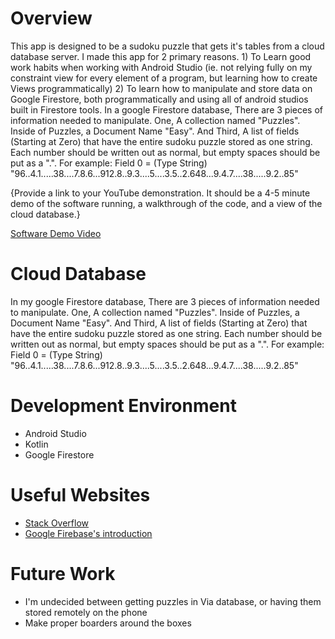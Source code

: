 # Overview

This app is designed to be a sudoku puzzle that gets it's tables from a cloud database server. I made this app for 2 primary reasons. 1) To Learn good work
habits when working with Android Studio (ie. not relying fully on my constraint view for every element of a program, but learning how to create Views programmatically)
2) To learn how to manipulate and store data on Google Firestore, both programmatically and using all of android studios built in Firestore tools. In a google
   Firestore database, There are 3 pieces of information needed to manipulate. One, A collection named "Puzzles". Inside of Puzzles, a Document Name "Easy". And Third, A list of
   fields (Starting at Zero) that have the entire sudoku puzzle stored as one string. Each number should be written out as normal, but empty spaces should be put as a ".".
   For example: Field 0 = (Type String)  "96..4.1.....38....7.8.6...912.8..9.3....5....3.5..2.648...9.4.7....38.....9.2..85"




{Provide a link to your YouTube demonstration.  It should be a 4-5 minute demo of the software running, a walkthrough of the code, and a view of the cloud database.}

[Software Demo Video](https://youtu.be/HWfEZ4FZfwU)

# Cloud Database

In my google Firestore database, There are 3 pieces of information needed to manipulate. One, A collection named "Puzzles". Inside of Puzzles, a Document Name "Easy". And Third, A list of
fields (Starting at Zero) that have the entire sudoku puzzle stored as one string. Each number should be written out as normal, but empty spaces should be put as a ".".
For example: Field 0 = (Type String)  "96..4.1.....38....7.8.6...912.8..9.3....5....3.5..2.648...9.4.7....38.....9.2..85"

# Development Environment

* Android Studio
* Kotlin
* Google Firestore

# Useful Websites

* [Stack Overflow](https://stackoverflow.com/)
* [Google Firebase's introduction](https://firebase.google.com/docs/guides?authuser=0)

# Future Work

* I'm undecided between getting puzzles in Via database, or having them stored remotely on the phone
* Make proper boarders around the boxes